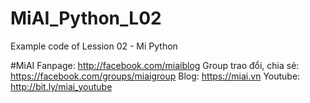 # MiAI_Python_L02
Example code of Lession 02 - Mi Python

#MìAI 
Fanpage: http://facebook.com/miaiblog 
Group trao đổi, chia sẻ: https://facebook.com/groups/miaigroup 
Blog: https://miai.vn
Youtube: http://bit.ly/miai_youtube  
